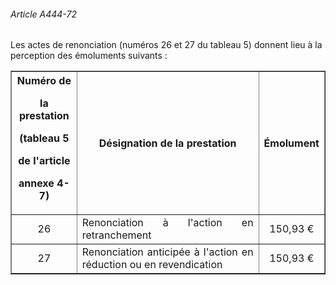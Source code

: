 ###### Article A444-72

Les actes de renonciation (numéros 26 et 27 du tableau 5) donnent lieu à la perception des émoluments suivants :

<table border="1"><tbody>
 <tr>
  <th>Numéro de

la prestation

(tableau 5

de l'article

annexe 4-7)</th>
  <th>Désignation de la prestation</th>
  <th>Émolument</th>
 </tr>
 <tr>
  <td align="center">26</td>
  <td align="justify">Renonciation à l'action en retranchement</td>
  <td align="center">150,93 €</td>
 </tr>
 <tr>
  <td align="center">27</td>
  <td align="justify">Renonciation anticipée à l'action en réduction ou en revendication</td>
  <td align="center">150,93 €</td>
 </tr>
</tbody></table>

